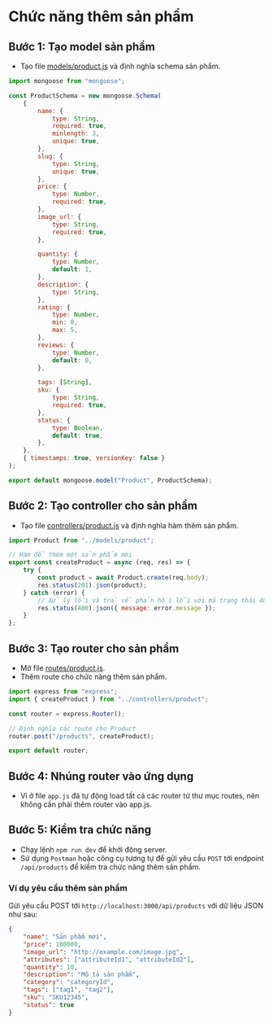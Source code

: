 # Chức năng thêm sản phẩm

## Bước 1: Tạo model sản phẩm

-   Tạo file [models/product.js](../../models/product.js) và định nghĩa schema sản phẩm.

```javascript
import mongoose from "mongoose";

const ProductSchema = new mongoose.Schema(
    {
        name: {
            type: String,
            required: true,
            minlength: 3,
            unique: true,
        },
        slug: {
            type: String,
            unique: true,
        },
        price: {
            type: Number,
            required: true,
        },
        image_url: {
            type: String,
            required: true,
        },

        quantity: {
            type: Number,
            default: 1,
        },
        description: {
            type: String,
        },
        rating: {
            type: Number,
            min: 0,
            max: 5,
        },
        reviews: {
            type: Number,
            default: 0,
        },

        tags: [String],
        sku: {
            type: String,
            required: true,
        },
        status: {
            type: Boolean,
            default: true,
        },
    },
    { timestamps: true, versionKey: false }
);

export default mongoose.model("Product", ProductSchema);
```

## Bước 2: Tạo controller cho sản phẩm

-   Tạo file [controllers/product.js](../../controllers/product.js) và định nghĩa hàm thêm sản phẩm.

```javascript
import Product from "../models/product";

// Hàm để thêm một sản phẩm mới
export const createProduct = async (req, res) => {
    try {
        const product = await Product.create(req.body);
        res.status(201).json(product);
    } catch (error) {
        // Xử lý lỗi và trả về phản hồi lỗi với mã trạng thái 400
        res.status(400).json({ message: error.message });
    }
};
```

## Bước 3: Tạo router cho sản phẩm

-   Mở file [routes/product.js](../../routes/product).
-   Thêm route cho chức năng thêm sản phẩm.

```javascript
import express from "express";
import { createProduct } from "../controllers/product";

const router = express.Router();

// Định nghĩa các route cho Product
router.post("/products", createProduct);

export default router;
```

## Bước 4: Nhúng router vào ứng dụng

-   Vì ở file `app.js` đã tự động load tất cả các router từ thư mục routes, nên không cần phải thêm router vào app.js.

## Bước 5: Kiểm tra chức năng

-   Chạy lệnh `npm run dev` để khởi động server.
-   Sử dụng `Postman` hoặc công cụ tương tự để gửi yêu cầu `POST` tới endpoint `/api/products` để kiểm tra chức năng thêm sản phẩm.

### Ví dụ yêu cầu thêm sản phẩm

Gửi yêu cầu POST tới `http://localhost:3000/api/products` với dữ liệu JSON như sau:

```json
{
    "name": "Sản phẩm mới",
    "price": 100000,
    "image_url": "http://example.com/image.jpg",
    "attributes": ["attributeId1", "attributeId2"],
    "quantity": 10,
    "description": "Mô tả sản phẩm",
    "category": "categoryId",
    "tags": ["tag1", "tag2"],
    "sku": "SKU12345",
    "status": true
}
```
